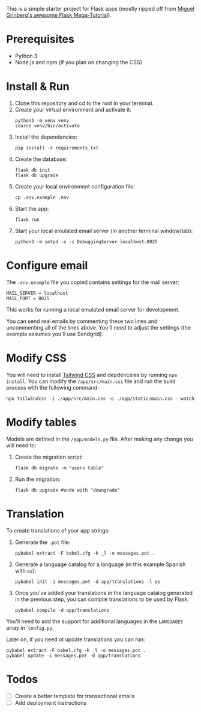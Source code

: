 This is a simple starter project for Flask apps (mostly ripped off from [Miguel Grinberg's awesome Flask Mega-Tutorial](https://blog.miguelgrinberg.com/post/the-flask-mega-tutorial-part-i-hello-world)).

# Prerequisites

- Python 3
- Node.js and npm (if you plan on changing the CSS)

# Install & Run

1. Clone this repository and cd to the root in your terminal.
2. Create your virtual environment and activate it:
    ```
    python3 -m venv venv
    source venv/bin/activate
    ```
3. Install the dependencies:
    ```
    pip install -r requirements.txt 
    ```
4. Create the database:
    ```
    flask db init
    flask db upgrade
    ```
5. Create your local environment configuration file:
    ```
    cp .env.example .env
    ```
6. Start the app:
    ```
    flask run
    ```
7. Start your local emulated email server (in another terminal window/tab):
    ```
    python3 -m smtpd -n -c DebuggingServer localhost:8025
    ```

# Configure email

The `.env.example` file you copied contains settings for the mail server:

```
MAIL_SERVER = localhost
MAIL_PORT = 8025
```

This works for running a local emulated email server for development.

You can send real emails by commenting these two lines and uncommenting all of the lines above. You'll need to adjust the settings (the example assumes you'll use Sendgrid).

# Modify CSS

You will need to install [Tailwind CSS](https://tailwindcss.com/) and depdenceies by running `npm install`. You can modify the `/app/src/main.css` file and run the build process with the following command:

```
npx tailwindcss -i ./app/src/main.css -o ./app/static/main.css --watch
```

# Modify tables

Models are defined in the `/app/models.py` file. After making any change you will need to:

1. Create the migration script:
    ```
    flask db migrate -m "users table"
    ```
2. Run the migration:
    ```
    flask db upgrade #undo with "downgrade"
    ```

# Translation

To create translations of your app strings:

1. Generate the `.pot` file:
    ```
    pybabel extract -F babel.cfg -k _l -o messages.pot .
    ```
2. Generate a language catalog for a language (in this example Spanish with `es`):
    ```
    pybabel init -i messages.pot -d app/translations -l es
    ```
3. Once you've added your translations in the language catalog generated in the previous step, you can compile translations to be used by Flask:
    ```
    pybabel compile -d app/translations
    ```

You'll need to add the support for additional languages in the `LANGUAGES` array in '`config.py`.

Later on, if you need ot update translations you can run: 

```
pybabel extract -F babel.cfg -k _l -o messages.pot .
pybabel update -i messages.pot -d app/translations
```

# Todos

- [ ] Create a better template for transactional emails
- [ ] Add deployment instructions